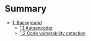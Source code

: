 # Summary

- [1. Background](./chp1/README.md)
    - [1.1 Autoencoder](./chp1/1.1_autoencoder.md)
    - [1.2 Code vulnerability detection](./chp1/1.2_code_vulnerability_detection.md)
